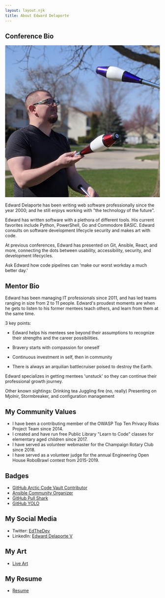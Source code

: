 ```yaml
---
layout: layout.njk
title: About Edward Delaporte
---
```


## Conference Bio

 ![Picture of Edward Delaporte](/img/EdwardDelaporte_juggling.jpg "Picture of Edward Delaporte")

Edward Delaporte has been writing web software professionally since the year 2000; and he still enjoys working with "the technology of the future".

Edward has written software with a plethora of different tools. His current favorites include Python, PowerShell, Go and Commodore BASIC.  Edward consults on software development lifecycle security and makes art with code.

At previous conferences, Edward has presented on Git, Ansible, React, and more, connecting the dots between usability, accessibility, security, and development lifecycles.

Ask Edward how code pipelines can ‘make our worst workday a much better day.’

## Mentor Bio

Edward has been managing IT professionals since 2011, and has led teams ranging in size from 2 to 11 people. Edward's proudest moments are when he gets to listen to his former mentees teach others, and learn from them at the same time.

3 key points:

- Edward helps his mentees see beyond their assumptions to recognize their strengths and the career possibilities.

- Bravery starts with compassion for oneself
- Continuous investment in self, then in community
- There is always an arquilian battlecruiser poised to destroy the Earth.

Edward specializes in getting mentees 'unstuck' so they can continue their professional growth journey.


Other known sightings:
Drinking tea
Juggling fire (no, really)
Presenting on Mjolnir, Stormbreaker, and configuration management

## My Community Values

- I have been a contributing member of the OWASP Top Ten Privacy Risks Project Team since 2014.
- I created and have run free Public Library "Learn to Code" classes for elementary aged children since 2017.
- I have served as volunteer webmaster for the Champaign Rotary Club since 2018.
- I have served as a volunteer judge for the annual Engineering Open House RoboBrawl contest from 2015-2019.

## Badges

- [GitHub Arctic Code Vault Contributor](https://github.com/users/edthedev/achievements/arctic-code-vault-contributor)
- [Ansible Community Organizer](https://api.badgr.io/public/assertions/Zzfsg9CORY24bwiKqomQNw?identity__email=edward%40delaporte.us)
- [GitHub Pull Shark](https://github.com/edthedev?tab=achievements&achievement=pull-shark)
- [GitHub YOLO](https://github.com/users/edthedev/achievements/yolo)

## My Social Media

- Twitter: [EdTheDev](https://twitter.com/edthedev)
- LinkedIn: [Edward Delaporte V](https://www.linkedin.com/in/edwarddelaportev)

## My Art

- [Live Art](/art/live)

## My Resume

- [Resume](/resume)
